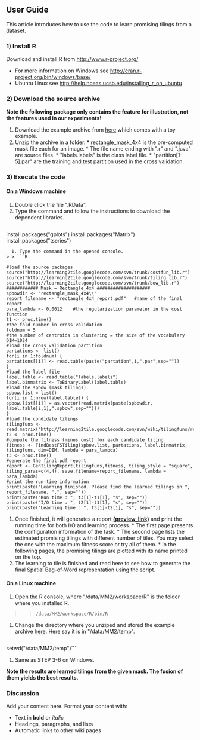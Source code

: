 ## User Guide ##
This article introduces how to use the code to learn promising tilings from a dataset.

### 1) Install R ###

Download and install R from http://www.r-project.org/
  * For more information on Windows see http://cran.r-project.org/bin/windows/base/
  * Ubuntu Linux see http://help.nceas.ucsb.edu/installing_r_on_ubuntu

### 2) Download the source archive ###


**Note the following package only contains the feature for illustration, not the features used in our experiments!**
  1. Download the example archive from [here](https://code.google.com/p/learning2tile/downloads/detail?name=learning2tile_v1.1_example.zip&can=2&q=#makechanges) which comes with a toy example.
  1. Unzip the archive in a folder.
    * rectangle\_mask\_4x4 is the pre-computed mask file each for an image.
    * The file name ending with ".r" and ".java" are source files.
    * "labels.labels" is the class label file.
    * "partition[1-5].par" are the training and test partition used in the cross validation.



### 3) Execute the code ###

#### On a Windows machine ####
  1. Double click the file ".RData".
  1. Type the command and follow the instructions to download the dependent libraries.
> > ```R

install.packages("gplots")
install.packages("Matrix")
install.packages("tseries")
```
  1. Type the command in the opened console.
> > ```R

#load the source packages
source("http://learning2tile.googlecode.com/svn/trunk/costfun_lib.r")
source("http://learning2tile.googlecode.com/svn/trunk/tiling_lib.r")
source("http://learning2tile.googlecode.com/svn/trunk/bow_lib.r")
############ Mask = Rectangle_4x4 ####################
spbowdir <- "rectangle_mask_4x4\\"
report_filename <- "rectangle_4x4_report.pdf"   #name of the final report
para_lambda <- 0.0012    #the regularization parameter in the cost function
t1 <- proc.time()
#the fold number in cross validation
foldnum = 5
#the number of centroids in clustering = the size of the vocabulary
DIM=1024
#load the cross validation partition
partations <- list()
for(i in 1:foldnum) {
partations[[i]] <- read.table(paste("partation",i,".par",sep=""))
}
#load the label file
label.table <- read.table("labels.labels")
label.binmatrix <- ToBinaryLabel(label.table)
#load the spbow (mask tilings)
spbow.list = list()
for(i in 1:nrow(label.table)) {
spbow.list[[i]] = as.vector(read.matrix(paste(spbowdir, label.table[i,1],".spbow",sep="")))
}
#load the condidate tilings
tilingfuns <- read.matrix("http://learning2tile.googlecode.com/svn/wiki/tilingfuns/rectangle_4x4_equal_tiling.txt")
t2 <- proc.time()
#compute the fitness (minus cost) for each candidate tiling
fitness <- FindBestFSTiling(spbow.list, partations, label.binmatrix, tilingfuns, dim=DIM, lambda = para_lambda)
t3 <- proc.time()
#generate the final pdf report
report <- GenTilingReport(tilingfuns,fitness, tiling_style = "square", tiling_paras=c(4,4), save.filename=report_filename, lambda = para_lambda)
#print the run-time information
print(paste("Learning finished. Please find the learned tilings in ", report_filename, ".", sep=""))
print(paste("Run time : ", t3[1]-t1[1], "s", sep=""))
print(paste("I/O time : ", t2[1]-t1[1], "s", sep=""))
print(paste("Learning time : ", t3[1]-t2[1], "s", sep=""))
```
  1. Once finished, it will generates a report **[(preview\_link)](https://docs.google.com/viewer?url=http%3A%2F%2Flearning2tile.googlecode.com%2Fsvn%2Fwiki%2Fdataset%2F15scene%2Frectangle_4x4_report.pdf)** and print the running time for both I/O and learning process.
    * The first page presents the configuration information of the task.
    * The second page lists the estimated promising tilings with different number of tiles. You may select the one with the maximum fitness score or try all of them.
    * In the following pages, the promising tilings are plotted with its name printed on the top.
  1. The learning to tile is finished and read here to see how to generate the final Spatial Bag-of-Word representation using the script.

#### On a Linux machine ####

  1. Open the R console, where "/data/MM2/workspace/R" is the folder where you installed R.
> > `/data/MM2/workspace/R/bin/R`
  1. Change the directory where you unziped and stored the example archive [here](https://code.google.com/p/learning2tile/downloads/detail?name=learning2tile_v1.1_example.zip&can=2&q=#makechanges). Here say it is in "/data/MM2/temp".
> > ```R
setwd("/data/MM2/temp")```
  1. Same as STEP 3-6 on Windows.

**Note the results are learned tilings from the given mask. The fusion of them yields the best results.**

### Discussion ###

Add your content here.  Format your content with:
  * Text in **bold** or _italic_
  * Headings, paragraphs, and lists
  * Automatic links to other wiki pages